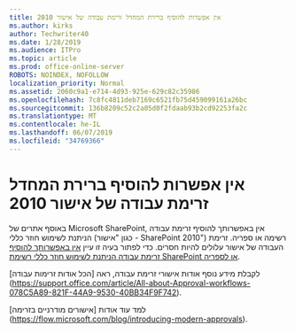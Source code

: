 ```yaml
---
title: אין אפשרות להוסיף ברירת המחדל זרימת עבודה של אישור 2010
ms.author: kirks
author: Techwriter40
ms.date: 1/28/2019
ms.audience: ITPro
ms.topic: article
ms.prod: office-online-server
ROBOTS: NOINDEX, NOFOLLOW
localization_priority: Normal
ms.assetid: 2060c9a1-e714-4d93-925e-629c82c35986
ms.openlocfilehash: 7c8fc4811deb7169c6521fb75d459099161a26bc
ms.sourcegitcommit: 136b8209c52c2a05d0f2fdaab93b2cd92253fa2c
ms.translationtype: MT
ms.contentlocale: he-IL
ms.lasthandoff: 06/07/2019
ms.locfileid: "34769366"
---
```

# <a name="cant-add-default-2010-approval-workflow"></a>אין אפשרות להוסיף ברירת המחדל זרימת עבודה של אישור 2010

באוסף אתרים של Microsoft SharePoint, אין באפשרותך להוסיף זרימת עבודה הניתנת לשימוש חוזר כללי (כגון "אישור - SharePoint 2010") רשימה או ספריה. זרימת העבודה של אישור עלולים להיות חסרים. כדי לפתור בעיה זו עיין [אין באפשרותך להוסיף זרימת עבודה הניתנת לשימוש חוזר כללי רשימת SharePoint או לספריה](https://support.microsoft.com/help/4467263/sharepoint-designer-2013-shows-empty-wfpub-library). 

לקבלת מידע נוסף אודות אישורי זרימת עבודה, ראה [הכל אודות זרימות עבודה] (https://support.office.com/article/All-about-Approval-workflows-078C5A89-821F-44A9-9530-40BB34F9F742). 
 
למד עוד אודות [אישורים מודרניים בזרימה] (https://flow.microsoft.com/blog/introducing-modern-approvals). 
  